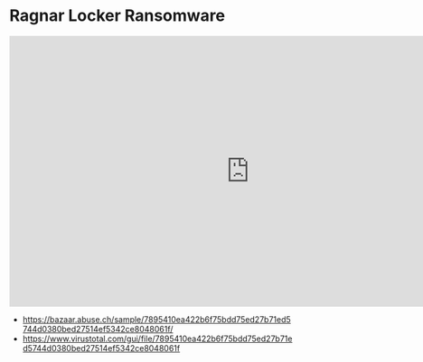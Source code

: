# Ragnar Locker Ransomware

<iframe width="848" height="480" src="https://uptostream.com/iframe/m6f492xsi0of" scrolling="no" frameborder="0" allowfullscreen webkitallowfullscreen></iframe>

* https://bazaar.abuse.ch/sample/7895410ea422b6f75bdd75ed27b71ed5744d0380bed27514ef5342ce8048061f/
* https://www.virustotal.com/gui/file/7895410ea422b6f75bdd75ed27b71ed5744d0380bed27514ef5342ce8048061f


